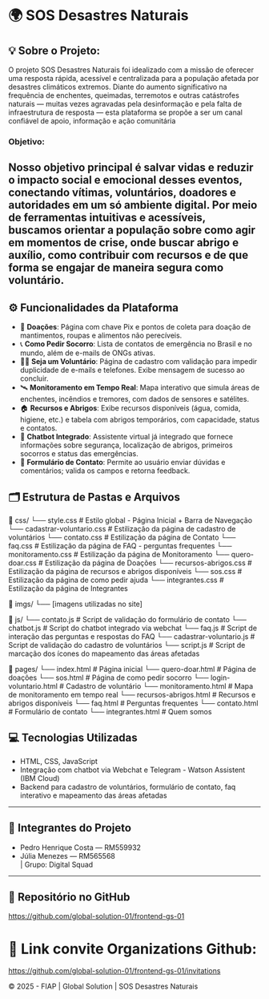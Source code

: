 
# 🌍 SOS Desastres Naturais

## 💡 Sobre o Projeto:
O projeto SOS Desastres Naturais foi idealizado com a missão de oferecer uma resposta rápida, acessível e centralizada para a população afetada por desastres climáticos extremos. Diante do aumento significativo na frequência de enchentes, queimadas, terremotos e outras catástrofes naturais — muitas vezes agravadas pela desinformação e pela falta de infraestrutura de resposta — esta plataforma se propõe a ser um canal confiável de apoio, informação e ação comunitária

### Objetivo:
Nosso objetivo principal é salvar vidas e reduzir o impacto social e emocional desses eventos, conectando vítimas, voluntários, doadores e autoridades em um só ambiente digital. Por meio de ferramentas intuitivas e acessíveis, buscamos orientar a população sobre como agir em momentos de crise, onde buscar abrigo e auxílio, como contribuir com recursos e de que forma se engajar de maneira segura como voluntário.
---

## ⚙️ Funcionalidades da Plataforma

- 💸 **Doações**: Página com chave Pix e pontos de coleta para doação de mantimentos, roupas e alimentos não perecíveis.
- 📞 **Como Pedir Socorro**: Lista de contatos de emergência no Brasil e no mundo, além de e-mails de ONGs ativas.
- 🙋‍♂️ **Seja um Voluntário**: Página de cadastro com validação para impedir duplicidade de e-mails e telefones. Exibe mensagem de sucesso ao concluir.
- 🛰️ **Monitoramento em Tempo Real**: Mapa interativo que simula áreas de enchentes, incêndios e tremores, com dados de sensores e satélites.
- 🏠 **Recursos e Abrigos**: Exibe recursos disponíveis (água, comida, higiene, etc.) e tabela com abrigos temporários, com capacidade, status e contatos.
- 🤖 **Chatbot Integrado**: Assistente virtual já integrado que fornece informações sobre segurança, localização de abrigos, primeiros socorros e status das emergências.
- 📩 **Formulário de Contato**: Permite ao usuário enviar dúvidas e comentários; valida os campos e retorna feedback.

## 🗂️ Estrutura de Pastas e Arquivos

📁 css/
└── style.css # Estilo global - Página Inicial + Barra de Navegação
└── cadastrar-voluntario.css # Estilização da página de cadastro de voluntários
└── contato.css # Estilização da página de Contato
└── faq.css # Estilização da página de FAQ - perguntas frequentes
└── monitoramento.css # Estilização da página de Monitoramento 
└── quero-doar.css # Estilização da página de Doações
└── recursos-abrigos.css # Estilização da página de recursos e abrigos disponíveis
└── sos.css # Estilização da página de como pedir ajuda
└── integrantes.css # Estilização da página de Integrantes

📁 imgs/
└── [imagens utilizadas no site]

📁 js/
└── contato.js # Script de validação do formulário de contato
└── chatbot.js # Script do chatbot integrado via webchat
└── faq.js # Script de interação das perguntas e respostas do FAQ
└── cadastrar-voluntario.js # Script de validação do cadastro de voluntários
└── script.js # Script de marcação dos ícones do mapeamento das áreas afetadas

📁 pages/
└── index.html # Página inicial
└── quero-doar.html # Página de doações
└── sos.html # Página de como pedir socorro
└── login-voluntario.html # Cadastro de voluntário
└── monitoramento.html # Mapa de monitoramento em tempo real
└── recursos-abrigos.html # Recursos e abrigos disponíveis
└── faq.html # Perguntas frequentes
└── contato.html # Formulário de contato
└── integrantes.html # Quem somos


## 💻 Tecnologias Utilizadas

* HTML, CSS, JavaScript
* Integração com chatbot via Webchat e Telegram - Watson Assistent (IBM Cloud)
* Backend para cadastro de voluntários, formulário de contato, faq interativo e mapeamento das áreas afetadas

---

## 👥 Integrantes do Projeto

- Pedro Henrique Costa — RM559932  
- Júlia Menezes — RM565568  
|
Grupo: Digital Squad
---

## 🔗 Repositório no GitHub

https://github.com/global-solution-01/frontend-gs-01

# 🔗 Link convite Organizations Github:

https://github.com/global-solution-01/frontend-gs-01/invitations


&copy; 2025 - FIAP | Global Solution | SOS Desastres Naturais
